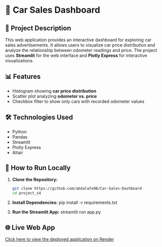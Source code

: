 # 🚗 Car Sales Dashboard

## 📌 Project Description
This web application provides an interactive dashboard for exploring car sales advertisements. It allows users to visualize car price distribution and analyze the relationship between odometer readings and price. The project uses **Streamlit** for the web interface and **Plotly Express** for interactive visualizations.

## 📊 Features
- Histogram showing **car price distribution**
- Scatter plot analyzing **odometer vs. price**
- Checkbox filter to show only cars with recorded odometer values

## 🛠️ Technologies Used
- Python
- Pandas
- Streamlit
- Plotly Express
- Altair

## 🚀 How to Run Locally
1. **Clone the Repository:**
   ```bash
   git clone https://github.com/abdalafo98/Car-Sales-Dashboard
   cd project_s4

2. **Install Dependencies:**
    pip install -r requirements.txt

3. **Run the Streamlit App:**
    streamlit run app.py

## 🌐 Live Web App
[Click here to view the deployed application on Render](https://project-s4-4ac9.onrender.com)
